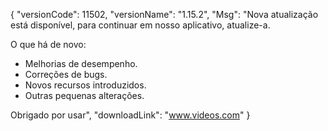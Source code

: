 {
  "versionCode": 11502,
  "versionName": "1.15.2",
  "Msg": "Nova atualização está disponível, para continuar em nosso aplicativo, atualize-a.

O que há de novo:
- Melhorias de desempenho.
- Correções de bugs.
- Novos recursos introduzidos.
- Outras pequenas alterações.

Obrigado por usar",
  "downloadLink": "www.videos.com"
  } 
